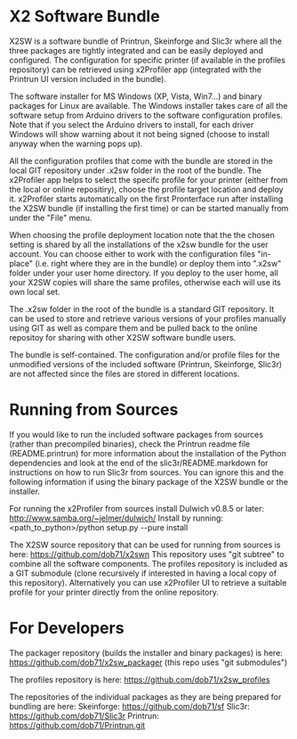 X2 Software Bundle
==================

X2SW is a software bundle of Printrun, Skeinforge and Slic3r where 
all the three packages are tightly integrated and can be easily deployed 
and configured. The configuration for specific printer (if available in the 
profiles repository) can be retrieved using x2Profiler app (integrated with 
the Printrun UI version included in the bundle).

The software installer for MS Windows (XP, Vista, Win7...) and binary packages 
for Linux are available. The Windows installer takes care of all the software 
setup from Arduino drivers to the software configuration profiles. Note that
if you select the Arduino drivers to install, for each driver Windows will show
warning about it not being signed (choose to install anyway when the warning 
pops up).

All the configuration profiles that come with the bundle are stored in the 
local GIT repository under .x2sw folder in the root of the bundle. The 
x2Profiler app helps to select the specifc profile for your printer (either
from the local or online repositiry), choose the profile target location and 
deploy it. x2Profiler starts automatically on the first Pronterface run after 
installing the X2SW bundle (if installing the first time) or can be 
started manually from under the "File" menu. 

When choosing the profile deployment location note that the the chosen setting 
is shared by all the installations of the x2sw bundle for the user account. You
can choose either to work with the configuration files "in-place" (i.e. right 
where they are in the bundle) or deploy them into ".x2sw" folder under your 
user home directory. If you deploy to the user home, all your X2SW copies will 
share the same profiles, otherwise each will use its own local set. 

The .x2sw folder in the root of the bundle is a standard GIT repository.
It can be used to store and retrieve various versions of your profiles 
manually using GIT as well as compare them and be pulled back to the online  
repositoy for sharing with other X2SW software bundle users.

The bundle is self-contained. The configuration and/or profile files for the 
unmodified versions of the included software (Printrun, Skeinforge, Slic3r) 
are not affected since the files are stored in different locations.

Running from Sources
====================

If you would like to run the included software packages from sources (rather 
than precompiled binaries), check the Printrun readme file (README.printrun) 
for more information about the installation of the Python dependencies and 
look at the end of the slic3r/README.markdown for instructions on how to run 
Slic3r from sources. You can ignore this and the following information if using 
the binary package of the X2SW bundle or the installer.

For running the x2Profiler from sources install Dulwich v0.8.5 or later: 
http://www.samba.org/~jelmer/dulwich/
Install by running: <path_to_python>/python setup.py --pure install

The X2SW source repository that can be used for running from sources is here:
https://github.com/dob71/x2swn
This repository uses "git subtree" to combine all the software components. 
The profiles repository is included as a GIT submodule (clone recursively
if interested in having a local copy of this repository). Alternatively 
you can use x2Profiler UI to retrieve a suitable profile for your printer 
directly from the online repository.

For Developers
==============

The packager repository (builds the installer and binary packages) is here:
https://github.com/dob71/x2sw_packager
(this repo uses "git submodules")

The profiles repository is here:
https://github.com/dob71/x2sw_profiles

The repositories of the individual packages as they are being prepared for 
bundling are here:
Skeinforge: https://github.com/dob71/sf
Slic3r: https://github.com/dob71/Slic3r
Printrun: https://github.com/dob71/Printrun.git

